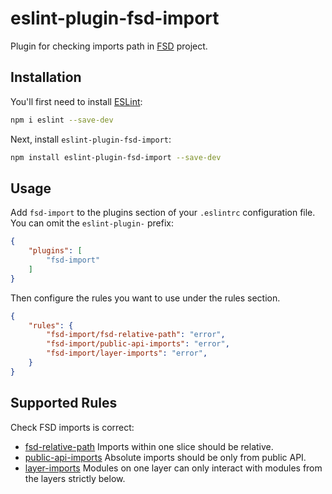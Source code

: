 # eslint-plugin-fsd-import

Plugin for checking imports path in [FSD](https://feature-sliced.design/) project.

## Installation

You'll first need to install [ESLint](https://eslint.org/):

```sh
npm i eslint --save-dev
```

Next, install `eslint-plugin-fsd-import`:

```sh
npm install eslint-plugin-fsd-import --save-dev
```

## Usage

Add `fsd-import` to the plugins section of your `.eslintrc` configuration file. You can omit the `eslint-plugin-` prefix:

```json
{
    "plugins": [
        "fsd-import"
    ]
}
```


Then configure the rules you want to use under the rules section.

```json
{
    "rules": {
        "fsd-import/fsd-relative-path": "error",
        "fsd-import/public-api-imports": "error",
        "fsd-import/layer-imports": "error",
    }
}
```

## Supported Rules
Check FSD imports is correct:
* [fsd-relative-path](https://github.com/vgratsilev/eslint-plugin-fsd-import/blob/main/docs/rules/fsd-relative-path.md)
 Imports within one slice should be relative.
* [public-api-imports](https://github.com/vgratsilev/eslint-plugin-fsd-import/blob/main/docs/rules/public-api-imports.md)
Absolute imports should be only from public API.
* [layer-imports](https://github.com/vgratsilev/eslint-plugin-fsd-import/blob/main/docs/rules/layer-imports.md)
Modules on one layer can only interact with modules from the layers strictly below.


